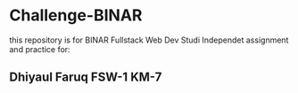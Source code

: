 # Challenge-BINAR

this repository is for BINAR Fullstack Web Dev Studi Independet assignment and practice for: 
## Dhiyaul Faruq FSW-1 KM-7
